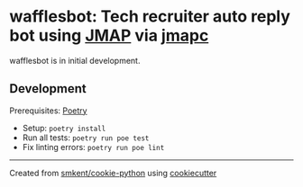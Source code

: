 # wafflesbot: Tech recruiter auto reply bot using [JMAP][jmap] via [jmapc][jmapc]

wafflesbot is in initial development.

## Development

Prerequisites: [Poetry][poetry]

* Setup: `poetry install`
* Run all tests: `poetry run poe test`
* Fix linting errors: `poetry run poe lint`

---

Created from [smkent/cookie-python][cookie-python] using
[cookiecutter][cookiecutter]

[cookie-python]: https://github.com/smkent/cookie-python
[cookiecutter]: https://github.com/cookiecutter/cookiecutter
[jmap]: https://jmap.io
[jmapc]: https://github.com/smkent/jmapc
[poetry]: https://python-poetry.org/docs/#installation
